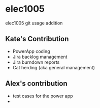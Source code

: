 # elec1005
elec1005 git usage
addition


## Kate's Contribution
- PowerApp coding
- Jira backlog management
- Jira burndown reports
- Cat herding (aka general management)

## Alex's contribution
- test cases for the power app
- 
